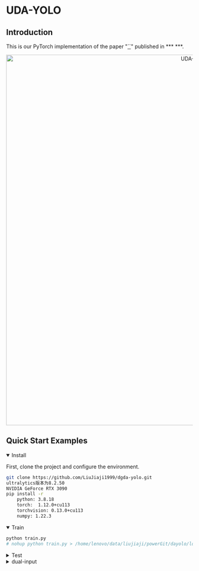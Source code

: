 # UDA-YOLO

## Introduction
This is our PyTorch implementation of the paper "[``]()" published in ***   ***.

<div align="center">
    <img src="img/YOLO_DTAD.png" width="1000" alt="UDA-YOLO">
</div>


## <div align="left">Quick Start Examples</div>

<details open>
<summary>Install</summary>

First, clone the project and configure the environment.

```bash
git clone https://github.com/LiuJiaji1999/dgda-yolo.git
ultralytics版本为8.2.50           
NVIDIA GeForce RTX 3090
pip install -r 
    python: 3.8.18
    torch:  1.12.0+cu113
    torchvision: 0.13.0+cu113 
    numpy: 1.22.3   
```
</details>

<details open>
<summary>Train</summary>

```bash
python train.py 
# nohup python train.py > /home/lenovo/data/liujiaji/powerGit/dayolo/logs/improve/c2f.log 2>&1 & tail -f /home/lenovo/data/liujiaji/powerGit/dayolo/logs/improve/c2f.log
```
</details>


<details>
<summary>Test</summary>

```bash
python val.py
```
</details>

<details>
<summary>dual-input</summary>

```bash
/ultralytics/models/yolo/model.py
/ultralytics/models/yolo/detect/__init__.py 
/ultralytics/models/yolo/detect/uda_train.py
/ultralytics/data/uda_build.py  数据集加载  def uda_build_dataloader
/ultralytics/nn/uda_tasks.py  修改模型结构 
/ultralytics/engine/uda_trainer.py 修改训练器
/ultralytics/engine/validator.py  plotting中，主要是为了展示其他损失的变化
```
</details>

